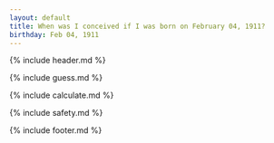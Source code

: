 ```yaml
---
layout: default
title: When was I conceived if I was born on February 04, 1911?
birthday: Feb 04, 1911
---
```


{% include header.md %}

{% include guess.md %}

{% include calculate.md %}

{% include safety.md %}

{% include footer.md %}




